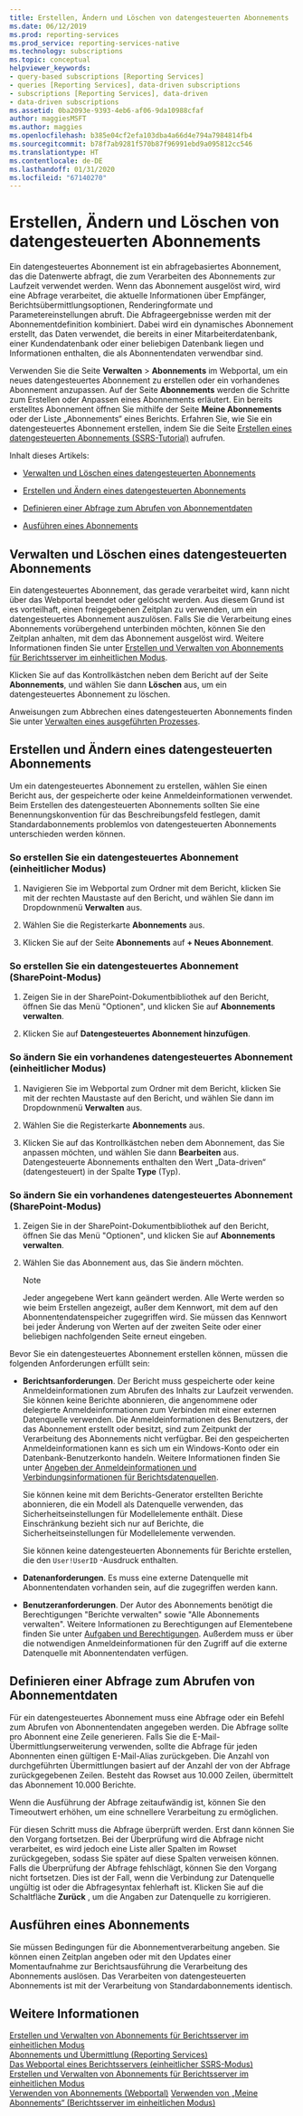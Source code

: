 ```yaml
---
title: Erstellen, Ändern und Löschen von datengesteuerten Abonnements | Microsoft-Dokumentation
ms.date: 06/12/2019
ms.prod: reporting-services
ms.prod_service: reporting-services-native
ms.technology: subscriptions
ms.topic: conceptual
helpviewer_keywords:
- query-based subscriptions [Reporting Services]
- queries [Reporting Services], data-driven subscriptions
- subscriptions [Reporting Services], data-driven
- data-driven subscriptions
ms.assetid: 0ba2093e-9393-4eb6-af06-9da10988cfaf
author: maggiesMSFT
ms.author: maggies
ms.openlocfilehash: b385e04cf2efa103dba4a66d4e794a7984814fb4
ms.sourcegitcommit: b78f7ab9281f570b87f96991ebd9a095812cc546
ms.translationtype: HT
ms.contentlocale: de-DE
ms.lasthandoff: 01/31/2020
ms.locfileid: "67140270"
---
```

# <a name="create-modify-and-delete-data-driven-subscriptions"></a>Erstellen, Ändern und Löschen von datengesteuerten Abonnements
  Ein datengesteuertes Abonnement ist ein abfragebasiertes Abonnement, das die Datenwerte abfragt, die zum Verarbeiten des Abonnements zur Laufzeit verwendet werden. Wenn das Abonnement ausgelöst wird, wird eine Abfrage verarbeitet, die aktuelle Informationen über Empfänger, Berichtsübermittlungsoptionen, Renderingformate und Parametereinstellungen abruft. Die Abfrageergebnisse werden mit der Abonnementdefinition kombiniert. Dabei wird ein dynamisches Abonnement erstellt, das  Daten verwendet, die bereits in einer Mitarbeiterdatenbank, einer Kundendatenbank oder einer beliebigen Datenbank liegen und Informationen enthalten,  die als Abonnentendaten verwendbar sind.  
  
 Verwenden Sie die Seite **Verwalten** > **Abonnements** im Webportal, um ein neues datengesteuertes Abonnement zu erstellen oder ein vorhandenes Abonnement anzupassen. Auf der Seite **Abonnements** werden die Schritte zum Erstellen oder Anpassen eines Abonnements erläutert. Ein bereits erstelltes Abonnement öffnen Sie mithilfe der Seite **Meine Abonnements** oder der Liste „Abonnements“ eines Berichts. Erfahren Sie, wie Sie ein datengesteuertes Abonnement erstellen, indem Sie die Seite [Erstellen eines datengesteuerten Abonnements (SSRS-Tutorial)](../../reporting-services/create-a-data-driven-subscription-ssrs-tutorial.md) aufrufen.  
  
 Inhalt dieses Artikels:  
  
-   [Verwalten und Löschen eines datengesteuerten Abonnements](#bkmk_manage_and_delete)  
  
-   [Erstellen und Ändern eines datengesteuerten Abonnements](#bkmk_create_and_modify)  
  
-   [Definieren einer Abfrage zum Abrufen von Abonnementdaten](#bkmk_define_query)  
  
-   [Ausführen eines Abonnements](#bkmk_run_subscription)  
  
##  <a name="bkmk_manage_and_delete"></a> Verwalten und Löschen eines datengesteuerten Abonnements  
 Ein datengesteuertes Abonnement, das gerade verarbeitet wird, kann nicht über das Webportal beendet oder gelöscht werden. Aus diesem Grund ist es vorteilhaft, einen freigegebenen Zeitplan zu verwenden, um ein datengesteuertes Abonnement auszulösen. Falls Sie die Verarbeitung eines Abonnements vorübergehend unterbinden möchten, können Sie den Zeitplan anhalten, mit dem das Abonnement ausgelöst wird. Weitere Informationen finden Sie unter [Erstellen und Verwalten von Abonnements für Berichtsserver im einheitlichen Modus](../../reporting-services/subscriptions/create-and-manage-subscriptions-for-native-mode-report-servers.md).  
  
 Klicken Sie auf das Kontrollkästchen neben dem Bericht auf der Seite **Abonnements**, und wählen Sie dann **Löschen** aus, um ein datengesteuertes Abonnement zu löschen.  
  
 Anweisungen zum Abbrechen eines datengesteuerten Abonnements finden Sie unter [Verwalten eines ausgeführten Prozesses](../../reporting-services/subscriptions/manage-a-running-process.md).  
  
##  <a name="bkmk_create_and_modify"></a> Erstellen und Ändern eines datengesteuerten Abonnements  
 Um ein datengesteuertes Abonnement zu erstellen, wählen Sie einen Bericht aus, der gespeicherte oder keine Anmeldeinformationen verwendet. Beim Erstellen des datengesteuerten Abonnements sollten Sie eine Benennungskonvention für das Beschreibungsfeld festlegen, damit Standardabonnements problemlos von datengesteuerten Abonnements unterschieden werden können.  
  
### <a name="to-create-a-data-driven-subscription-native-mode"></a>So erstellen Sie ein datengesteuertes Abonnement (einheitlicher Modus)  
  
1. Navigieren Sie im Webportal zum Ordner mit dem Bericht, klicken Sie mit der rechten Maustaste auf den Bericht, und wählen Sie dann im Dropdownmenü **Verwalten** aus.  
  
2. Wählen Sie die Registerkarte **Abonnements** aus.  
  
3. Klicken Sie auf der Seite **Abonnements** auf **+ Neues Abonnement**.  
  
### <a name="to-create-a-data-driven-subscription-sharepoint-mode"></a>So erstellen Sie ein datengesteuertes Abonnement (SharePoint-Modus)  
  
1. Zeigen Sie in der SharePoint-Dokumentbibliothek auf den Bericht, öffnen Sie das Menü "Optionen", und klicken Sie auf **Abonnements verwalten**.  
  
2. Klicken Sie auf **Datengesteuertes Abonnement hinzufügen**.  
  
### <a name="to-modify-an-existing-data-driven-subscription-native-mode"></a>So ändern Sie ein vorhandenes datengesteuertes Abonnement (einheitlicher Modus)  
  
1. Navigieren Sie im Webportal zum Ordner mit dem Bericht, klicken Sie mit der rechten Maustaste auf den Bericht, und wählen Sie dann im Dropdownmenü **Verwalten** aus.  
  
2. Wählen Sie die Registerkarte **Abonnements** aus.  
  
3. Klicken Sie auf das Kontrollkästchen neben dem Abonnement, das Sie anpassen möchten, und wählen Sie dann **Bearbeiten** aus. Datengesteuerte Abonnements enthalten den Wert „Data-driven“ (datengesteuert) in der Spalte **Type** (Typ).  
  
### <a name="to-modify-an-existing-data-driven-subscription-sharepoint-mode"></a>So ändern Sie ein vorhandenes datengesteuertes Abonnement (SharePoint-Modus)  
  
1.  Zeigen Sie in der SharePoint-Dokumentbibliothek auf den Bericht, öffnen Sie das Menü "Optionen", und klicken Sie auf **Abonnements verwalten**.  
  
2.  Wählen Sie das Abonnement aus, das Sie ändern möchten.  
  
    > [!NOTE]  
    > Jeder angegebene Wert kann geändert werden. Alle Werte werden so wie beim Erstellen angezeigt, außer dem Kennwort, mit dem auf den Abonnentendatenspeicher zugegriffen wird. Sie müssen das Kennwort bei jeder Änderung von Werten auf der zweiten Seite oder einer beliebigen nachfolgenden Seite erneut eingeben.  
  
  Bevor Sie ein datengesteuertes Abonnement erstellen können, müssen die folgenden Anforderungen erfüllt sein:  
  
-   **Berichtsanforderungen**. Der Bericht muss gespeicherte oder keine Anmeldeinformationen zum Abrufen des Inhalts zur Laufzeit verwenden. Sie können keine Berichte abonnieren, die angenommene oder delegierte Anmeldeinformationen zum Verbinden mit einer externen Datenquelle verwenden. Die Anmeldeinformationen des Benutzers, der das Abonnement erstellt oder besitzt, sind zum Zeitpunkt der Verarbeitung des Abonnements nicht verfügbar. Bei den gespeicherten Anmeldeinformationen kann es sich um ein Windows-Konto oder ein Datenbank-Benutzerkonto handeln. Weitere Informationen finden Sie unter [Angeben der Anmeldeinformationen und Verbindungsinformationen für Berichtsdatenquellen](../../reporting-services/report-data/specify-credential-and-connection-information-for-report-data-sources.md).  
  
     Sie können keine mit dem Berichts-Generator erstellten Berichte abonnieren, die ein Modell als Datenquelle verwenden, das Sicherheitseinstellungen für Modellelemente enthält. Diese Einschränkung bezieht sich nur auf Berichte, die Sicherheitseinstellungen für Modellelemente verwenden.  
  
     Sie können keine datengesteuerten Abonnements für Berichte erstellen, die den `User!UserID` -Ausdruck enthalten.  
  
-   **Datenanforderungen**. Es muss eine externe Datenquelle mit Abonnentendaten vorhanden sein, auf die zugegriffen werden kann.  
  
-   **Benutzeranforderungen**. Der Autor des Abonnements benötigt die Berechtigungen "Berichte verwalten" sowie "Alle Abonnements verwalten". Weitere Informationen zu Berechtigungen auf Elementebene finden Sie unter [Aufgaben und Berechtigungen](../../reporting-services/security/tasks-and-permissions.md). Außerdem muss er über die notwendigen Anmeldeinformationen für den Zugriff auf die externe Datenquelle mit Abonnentendaten verfügen.  
  
##  <a name="bkmk_define_query"></a> Definieren einer Abfrage zum Abrufen von Abonnementdaten  
 Für ein datengesteuertes Abonnement muss eine Abfrage oder ein Befehl zum Abrufen von Abonnentendaten angegeben werden. Die Abfrage sollte pro Abonnent eine Zeile generieren. Falls Sie die E-Mail-Übermittlungserweiterung verwenden, sollte die Abfrage für jeden Abonnenten einen gültigen E-Mail-Alias zurückgeben. Die Anzahl von durchgeführten Übermittlungen basiert auf der Anzahl der von der Abfrage zurückgegebenen Zeilen. Besteht das Rowset aus 10.000 Zeilen, übermittelt das Abonnement 10.000 Berichte.  
  
 Wenn die Ausführung der Abfrage zeitaufwändig ist, können Sie den Timeoutwert erhöhen, um eine schnellere Verarbeitung zu ermöglichen.  
  
 Für diesen Schritt muss die Abfrage überprüft werden. Erst dann können Sie den Vorgang fortsetzen. Bei der Überprüfung wird die Abfrage nicht verarbeitet, es wird jedoch eine Liste aller Spalten im Rowset zurückgegeben, sodass Sie später auf diese Spalten verweisen können. Falls die Überprüfung der Abfrage fehlschlägt, können Sie den Vorgang nicht fortsetzen. Dies ist der Fall, wenn die Verbindung zur Datenquelle ungültig ist oder die Abfragesyntax fehlerhaft ist. Klicken Sie auf die Schaltfläche **Zurück** , um die Angaben zur Datenquelle zu korrigieren.  
  
##  <a name="bkmk_run_subscription"></a> Ausführen eines Abonnements  
 Sie müssen Bedingungen für die Abonnementverarbeitung angeben. Sie können einen Zeitplan angeben oder mit den Updates einer Momentaufnahme zur Berichtsausführung die Verarbeitung des Abonnements auslösen. Das Verarbeiten von datengesteuerten Abonnements ist mit der Verarbeitung von Standardabonnements identisch.  
  
## <a name="see-also"></a>Weitere Informationen  
 [Erstellen und Verwalten von Abonnements für Berichtsserver im einheitlichen Modus](../../reporting-services/subscriptions/create-and-manage-subscriptions-for-native-mode-report-servers.md)   
 [Abonnements und Übermittlung &#40;Reporting Services&#41;](../../reporting-services/subscriptions/subscriptions-and-delivery-reporting-services.md)   
 [Das Webportal eines Berichtsservers (einheitlicher SSRS-Modus)](../../reporting-services/web-portal-ssrs-native-mode.md)   
 [Erstellen und Verwalten von Abonnements für Berichtsserver im einheitlichen Modus](create-and-manage-subscriptions-for-native-mode-report-servers.md)   
 [Verwenden von Abonnements (Webportal)](../../reporting-services/working-with-subscriptions-web-portal.md) [Verwenden von „Meine Abonnements“ (Berichtsserver im einheitlichen Modus)](../../reporting-services/subscriptions/use-my-subscriptions-native-mode-report-server.md)  
 